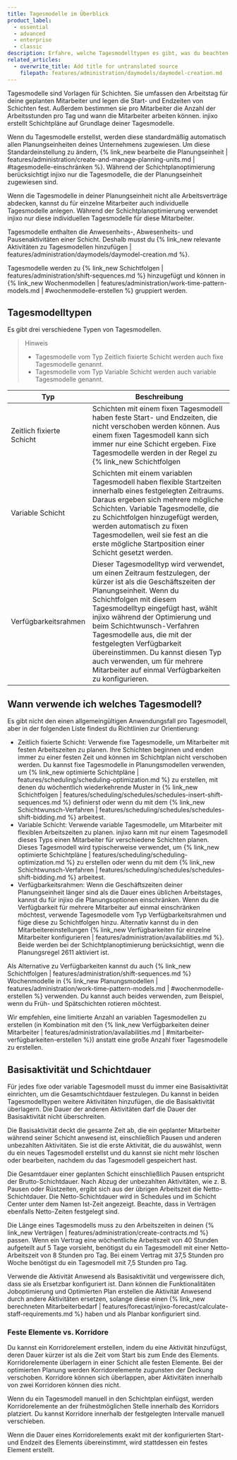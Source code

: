 ```yaml
---
title: Tagesmodelle im Überblick
product_label:
  - essential
  - advanced
  - enterprise
  - classic
description: Erfahre, welche Tagesmodelltypen es gibt, was du beachten musst, bevor du ein Tagesmodell erstellen kannst und welche Auswirkungen es auf den Schichtplan hat, wenn du ein Tagesmodell änderst.
related_articles:
  - overwrite_title: Add title for untranslated source
    filepath: features/administration/daymodels/daymodel-creation.md
---
```


Tagesmodelle sind Vorlagen für Schichten. Sie umfassen den Arbeitstag für deine geplanten Mitarbeiter und legen die Start- und Endzeiten von Schichten fest. Außerdem bestimmen sie pro Mitarbeiter die Anzahl der Arbeitsstunden pro Tag und wann die Mitarbeiter arbeiten können. injixo erstellt Schichtpläne auf Grundlage deiner Tagesmodelle.

Wenn du Tagesmodelle erstellst, werden diese standardmäßig automatisch allen Planungseinheiten deines Unternehmens zugewiesen. Um diese Standardeinstellung zu ändern, {% link_new bearbeite die Planungseinheit | features/administration/create-and-manage-planning-units.md | #tagesmodelle-einschränken %}. Während der Schichtplanoptimierung berücksichtigt injixo nur die Tagesmodelle, die der Planungseinheit zugewiesen sind.

Wenn die Tagesmodelle in deiner Planungseinheit nicht alle Arbeitsverträge abdecken, kannst du für einzelne Mitarbeiter auch individuelle Tagesmodelle anlegen. Während der Schichtplanoptimierung verwendet injixo nur diese individuellen Tagesmodelle für diese Mitarbeiter.

Tagesmodelle enthalten die Anwesenheits-, Abwesenheits- und Pausenaktivitäten einer Schicht. Deshalb musst du {% link_new relevante Aktivitäten zu Tagesmodellen hinzufügen | features/administration/daymodels/daymodel-creation.md %}.

Tagesmodelle werden zu {% link_new Schichtfolgen | features/administration/shift-sequences.md %} hinzugefügt und können in {% link_new Wochenmodellen | features/administration/work-time-pattern-models.md | #wochenmodelle-erstellen %} gruppiert werden.


## Tagesmodelltypen

Es gibt drei verschiedene Typen von Tagesmodellen. 

> Hinweis
> 
> - Tagesmodelle vom Typ Zeitlich fixierte Schicht werden auch fixe Tagesmodelle genannt.<br> 
> - Tagesmodelle vom Typ Variable Schicht werden auch variable Tagesmodelle genannt.


| Typ                | Beschreibung                                                                                                                                                                                                                                                                                              |
| ------------------- | -------------------------------------------------------------------------------------------------------------------------------------------------------------------------------------------------------------------------------------------------------------------------------------------------------- |
| Zeitlich fixierte Schicht         | Schichten mit einem fixen Tagesmodell haben feste Start- und Endzeiten, die nicht verschoben werden können. Aus einem fixen Tagesmodell kann sich immer nur eine Schicht ergeben. Fixe Tagesmodelle werden in der Regel zu {% link_new Schichtfolgen | features/administration/shift-sequences.md %} hinzugefügt.                                      |
| Variable Schicht      | Schichten mit einem variablen Tagesmodell haben flexible Startzeiten innerhalb eines festgelegten Zeitraums. Daraus ergeben sich mehrere mögliche Schichten. Variable Tagesmodelle, die zu Schichtfolgen hinzugefügt werden, werden automatisch zu fixen Tagesmodellen, weil sie fest an die erste mögliche Startposition einer Schicht gesetzt werden. |
| Verfügbarkeitsrahmen | Dieser Tagesmodelltyp wird verwendet, um einen Zeitraum festzulegen, der kürzer ist als die Geschäftszeiten der Planungseinheit. Wenn du Schichtfolgen mit diesem Tagesmodelltyp eingefügt hast, wählt injixo während der Optimierung und beim Schichtwunsch-Verfahren Tagesmodelle aus, die mit der festgelegten Verfügbarkeit übereinstimmen. Du kannst diesen Typ auch verwenden, um für mehrere Mitarbeiter auf einmal Verfügbarkeiten zu konfigurieren.          |

## Wann verwende ich welches Tagesmodell?

Es gibt nicht den einen allgemeingültigen Anwendungsfall pro Tagesmodell, aber in der folgenden Liste findest du Richtlinien zur Orientierung:

- Zeitlich fixierte Schicht: Verwende fixe Tagesmodelle, um Mitarbeiter mit festen Arbeitszeiten zu planen. Ihre Schichten beginnen und enden immer zu einer festen Zeit und können im Schichtplan nicht verschoben werden.
Du kannst fixe Tagesmodelle in Planungsmodellen verwenden, um {% link_new optimierte Schichtpläne | features/scheduling/scheduling-optimization.md %} zu erstellen, mit denen du wöchentlich wiederkehrende Muster in {% link_new Schichtfolgen | features/scheduling/schedules/schedules-insert-shift-sequences.md %} definierst oder wenn du mit dem {% link_new Schichtwunsch-Verfahren | features/scheduling/schedules/schedules-shift-bidding.md %} arbeitest.
- Variable Schicht:  Verwende variable Tagesmodelle, um Mitarbeiter mit flexiblen Arbeitszeiten zu planen. injixo kann mit nur einem Tagesmodell dieses Typs einen Mitarbeiter für verschiedene Schichten planen. Dieses Tagesmodell wird typischerweise verwendet, um {% link_new optimierte Schichtpläne | features/scheduling/scheduling-optimization.md %} zu erstellen oder wenn du mit dem {% link_new Schichtwunsch-Verfahren | features/scheduling/schedules/schedules-shift-bidding.md %} arbeitest.
- Verfügbarkeitsrahmen: Wenn die Geschäftszeiten deiner Planungseinheit länger sind als die Dauer eines üblichen Arbeitstages, kannst du für injixo die Planungsoptionen einschränken. Wenn du die Verfügbarkeit für mehrere Mitarbeiter auf einmal einschränken möchtest, verwende Tagesmodelle vom Typ Verfügbarkeitsrahmen und füge diese zu Schichtfolgen hinzu. Alternativ kannst du in den Mitarbeitereinstellungen {% link_new Verfügbarkeiten für einzelne Mitarbeiter konfigurieren | features/administration/availabilities.md %}. Beide werden bei der Schichtplanoptimierung berücksichtigt, wenn die Planungsregel&nbsp;2611 aktiviert ist.

Als Alternative zu Verfügbarkeiten kannst du auch {% link_new Schichtfolgen | features/administration/shift-sequences.md %} Wochenmodelle in {% link_new Planungsmodellen | features/administration/work-time-pattern-models.md | #wochenmodelle-erstellen %} verwenden. Du kannst auch beides verwenden, zum Beispiel, wenn du Früh- und Spätschichten rotieren möchtest.

Wir empfehlen, eine limitierte Anzahl an variablen Tagesmodellen zu erstellen (in Kombination mit den {% link_new Verfügbarkeiten deiner Mitarbeiter | features/administration/availabilities.md | #mitarbeiter-verfügbarkeiten-erstellen %}) anstatt eine große Anzahl fixer Tagesmodelle zu erstellen.

## Basisaktivität und Schichtdauer

Für jedes fixe oder variable Tagesmodell musst du immer eine Basisaktivität einrichten, um die Gesamtschichtdauer festzulegen. Du kannst in beiden Tagesmodelltypen weitere Aktivitäten hinzufügen, die die Basisaktivität überlagern. Die Dauer der anderen Aktivitäten darf die Dauer der Basisaktivität nicht überschreiten.

Die Basisaktivität deckt die gesamte Zeit ab, die ein geplanter Mitarbeiter während seiner Schicht anwesend ist, einschließlich Pausen und anderen unbezahlten Aktivitäten. Sie ist die erste Aktivität, die du auswählst, wenn du ein neues Tagesmodell erstellst und du kannst sie nicht mehr löschen oder bearbeiten, nachdem du das Tagesmodell gespeichert hast.

Die Gesamtdauer einer geplanten Schicht einschließlich Pausen entspricht der Brutto-Schichtdauer. Nach Abzug der unbezahlten Aktivitäten, wie z.&nbsp;B. Pausen oder Rüstzeiten, ergibt sich aus der übrigen Arbeitszeit die Netto-Schichtdauer. Die Netto-Schichtdauer wird in Schedules und im Schicht Center unter dem Namen Ist-Zeit angezeigt. Beachte, dass in Verträgen ebenfalls Netto-Zeiten festgelegt sind. 

Die Länge eines Tagesmodells muss zu den Arbeitszeiten in deinen {% link_new Verträgen | features/administration/create-contracts.md %} passen.
Wenn ein Vertrag eine wöchentliche Arbeitszeit von 40&nbsp;Stunden aufgeteilt auf 5&nbsp;Tage vorsieht, benötigst du ein Tagesmodell mit einer Netto-Arbeitszeit von 8&nbsp;Stunden pro Tag. Bei einem Vertrag mit 37,5&nbsp;Stunden pro Woche benötigst du ein Tagesmodell mit 7,5&nbsp;Stunden pro Tag.

Verwende die Aktivität Anwesend als Basisaktivität und vergewissere dich, dass sie als Ersetzbar konfiguriert ist. Dann können die Funktionalitäten Joboptimierung und Optimierten Plan erstellen die Aktivität Anwesend durch andere Aktivitäten ersetzen, solange diese einen {% link_new berechneten Mitarbeiterbedarf | features/forecast/injixo-forecast/calculate-staff-requirements.md %} haben und als Planbar konfiguriert sind.

### Feste Elemente vs. Korridore

Du kannst ein Korridorelement erstellen, indem du eine Aktivität hinzufügst, deren Dauer kürzer ist als die Zeit vom Start bis zum Ende des Elements. Korridorelemente überlagern in einer Schicht alle festen Elemente. Bei der optimierten Planung werden Korridorelemente zugunsten der Deckung verschoben. Korridore können sich überlappen, aber Aktivitäten innerhalb von zwei Korridoren können dies nicht.

Wenn du ein Tagesmodell manuell in den Schichtplan einfügst, werden Korridorelemente an der frühestmöglichen Stelle innerhalb des Korridors platziert. Du kannst Korridore innerhalb der festgelegten Intervalle manuell verschieben.

Wenn die Dauer eines Korridorelements exakt mit der konfigurierten Start- und Endzeit des Elements übereinstimmt, wird stattdessen ein festes Element erstellt.

